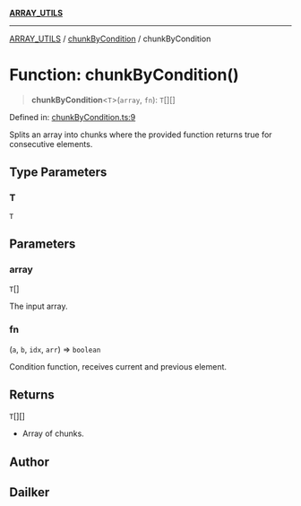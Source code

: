 [**ARRAY_UTILS**](../../README.md)

***

[ARRAY_UTILS](../../README.md) / [chunkByCondition](../README.md) / chunkByCondition

# Function: chunkByCondition()

> **chunkByCondition**\<`T`\>(`array`, `fn`): `T`[][]

Defined in: [chunkByCondition.ts:9](https://github.com/dailker/everyutil/blob/acf16940f3e607b618e84e164891e8ae03e0a446/src/array/chunkByCondition.ts#L9)

Splits an array into chunks where the provided function returns true for consecutive elements.

## Type Parameters

### T

`T`

## Parameters

### array

`T`[]

The input array.

### fn

(`a`, `b`, `idx`, `arr`) => `boolean`

Condition function, receives current and previous element.

## Returns

`T`[][]

- Array of chunks.

## Author

## Dailker

